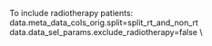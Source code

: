 To include radiotherapy patients:
  data.meta_data_cols_orig.split=split_rt_and_non_rt \
  data.data_sel_params.exclude_radiotherapy=false \


